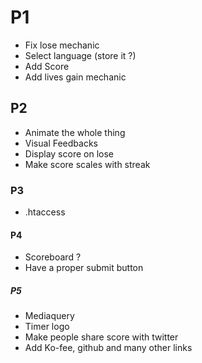 # P1
- Fix lose mechanic
- Select language (store it ?)
- Add Score
- Add lives gain mechanic

## P2
- Animate the whole thing
- Visual Feedbacks
- Display score on lose
- Make score scales with streak

### P3
- .htaccess

#### P4
- Scoreboard ?
- Have a proper submit button

##### P5
- Mediaquery
- Timer logo
- Make people share score with twitter
- Add Ko-fee, github and many other links
